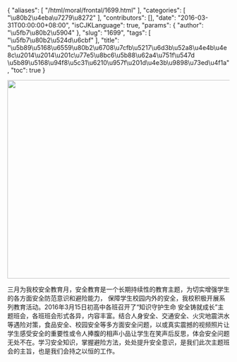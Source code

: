 {
    "aliases": [
        "/html/moral/frontal/1699.html"
    ],
    "categories": [
        "\u80b2\u4eba\u7279\u8272"
    ],
    "contributors": [],
    "date": "2016-03-31T00:00:00+08:00",
    "isCJKLanguage": true,
    "params": {
        "author": "\u5fb7\u80b2\u5904"
    },
    "slug": "1699",
    "tags": [
        "\u5fb7\u80b2\u524d\u6cbf"
    ],
    "title": "\u5b89\u5168\u6559\u80b2\u6708\u7cfb\u5217\u6d3b\u52a8\u4e4b\u4e8c\u2014\u2014\u201c\u77e5\u8bc6\u5b88\u62a4\u751f\u547d \u5b89\u5168\u94f8\u5c31\u6210\u957f\u201d\u4e3b\u9898\u73ed\u4f1a",
    "toc": true
}


<img
    src="https://cdn.tfls.online/mirror/full/96ba4aa5707fb198a2a335009ce7de3c209abd4e.jpg"
    style="display:block;margin-left:auto;margin-right:auto;"
    decoding="async"
    fetchpriority="auto"
    loading="lazy"
    height="450"
    width="600"
/>




三月为我校安全教育月，安全教育是一个长期持续性的教育主题，为切实增强学生的各方面安全防范意识和避险能力， 保障学生校园内外的安全，我校积极开展系列教育活动。2016年3月15日初高中各班召开了“知识守护生命 安全铸就成长”主题班会，各班班会形式各异，内容丰富。结合人身安全、交通安全、火灾地震洪水等遇险对策，食品安全、校园安全等多方面安全问题，以或真实震撼的视频照片让学生感受安全的重要性或令人捧腹的相声小品让学生在笑声后反思，体会安全问题无处不在。学习安全知识，掌握避险方法，处处提升安全意识，是我们此次主题班会的主旨，也是我们会持之以恒的工作。



  
